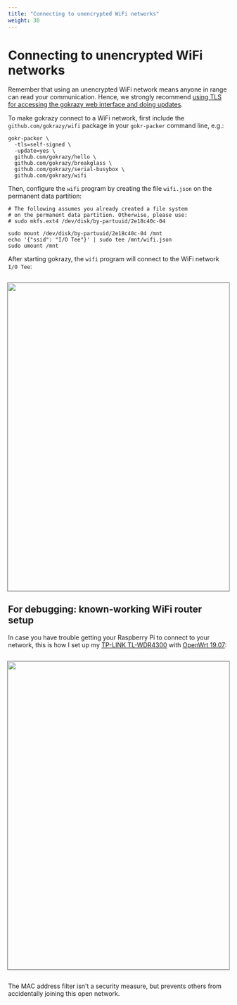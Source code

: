 ```yaml
---
title: "Connecting to unencrypted WiFi networks"
weight: 30
---
```


# Connecting to unencrypted WiFi networks

Remember that using an unencrypted WiFi network means anyone in range can read
your communication. Hence, we strongly recommend [using TLS for accessing the
gokrazy web interface and doing
updates](/userguide/tls-for-untrusted-networks/).

To make gokrazy connect to a WiFi network, first include the
`github.com/gokrazy/wifi` package in your `gokr-packer` command line, e.g.:

```shell
gokr-packer \
  -tls=self-signed \
  -update=yes \
  github.com/gokrazy/hello \
  github.com/gokrazy/breakglass \
  github.com/gokrazy/serial-busybox \
  github.com/gokrazy/wifi
```

Then, configure the `wifi` program by creating the file `wifi.json` on the
permanent data partition:

```shell
# The following assumes you already created a file system
# on the permanent data partition. Otherwise, please use:
# sudo mkfs.ext4 /dev/disk/by-partuuid/2e18c40c-04

sudo mount /dev/disk/by-partuuid/2e18c40c-04 /mnt
echo '{"ssid": "I/O Tee"}' | sudo tee /mnt/wifi.json
sudo umount /mnt
```

After starting gokrazy, the `wifi` program will connect to the WiFi network `I/O
Tee`:

<a href="/img/2020-05-27-gokrazy-wifi-unencrypted.jpg"><img src="/img/2020-05-27-gokrazy-wifi-unencrypted.thumb.jpg" srcset="/img/2020-05-27-gokrazy-wifi-unencrypted.thumb.2x.jpg 2x,/img/2020-05-27-gokrazy-wifi-unencrypted.thumb.3x.jpg 3x" width="700" align="right" style="border: 1px solid grey; margin-bottom: 2em; margin-top: 1em"></a>

## For debugging: known-working WiFi router setup

In case you have trouble getting your Raspberry Pi to connect to your network,
this is how I set up my [TP-LINK
TL-WDR4300](https://openwrt.org/toh/tp-link/tl-wdr4300) with [OpenWrt
19.07](https://openwrt.org/):

<a href="/img/iotee.jpg"><img src="/img/iotee.thumb.jpg" srcset="/img/iotee.thumb.2x.jpg 2x,/img/iotee.thumb.3x.jpg 3x" width="700" align="right" style="border: 1px solid grey; margin-bottom: 2em; margin-top: 1em"></a>

The MAC address filter isn’t a security measure, but prevents others from
accidentally joining this open network.
